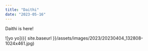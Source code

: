 ```yaml
---
title: "Daithi"
date: "2023-05-16"
---
```


Daithi is here!

![yo yo]({{ site.baseurl }}/assets/images/2023/20230404_132808-1024x461.jpg)
